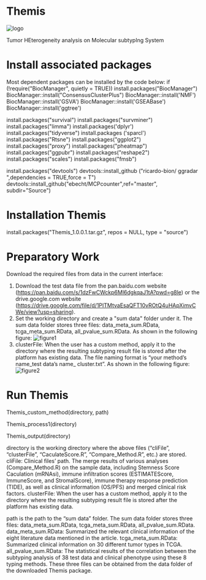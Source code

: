 # Themis
![logo](https://github.com/Hao-Zou-lab/Themis/assets/115384996/d133fcff-374a-4710-b832-9712d7231c2f)

Tumor HEterogeneity analysis on Molecular subtypIng System
# Install associated packages
Most dependent packages can be installed by the code below:
if (!require("BiocManager", quietly = TRUE))
  install.packages("BiocManager")
BiocManager::install("ConsensusClusterPlus")
BiocManager::install('NMF')
BiocManager::install('GSVA')
BiocManager::install('GSEABase')
BiocManager::install('ggtree')

install.packages("survival") 
install.packages("survminer") 
install.packages("limma") 
install.packages('dplyr') 
install.packages("tidyverse")
install.packages ('sparcl') 
install.packages("Rtsne")
install.packages("ggplot2")
install.packages("proxy")
install.packages("pheatmap") 
install.packages("ggpubr")
install.packages("reshape2")
install.packages("scales")
install.packages("fmsb")

install.packages("devtools")
devtools::install_github ("ricardo-bion/ ggradar ",dependencies = TRUE,force = T")
devtools::install_github("ebecht/MCPcounter",ref="master", subdir="Source")

# Installation Themis
install.packages("Themis_1.0.0.1.tar.gz", repos = NULL, type = "source")

# Preparatory Work
Download the required files from data in the current interface:
1. Download the test data file from the pan.baidu.com website (https://pan.baidu.com/s/1dzFwCWckp6Ml6dgkqaJ1tA?pwd=g8le) or the drive.google.com website (https://drive.google.com/file/d/1PITMtvaEsaQFT10vROtQ4uHApXimvCWe/view?usp=sharing).
2. Set the working directory and create a "sum data" folder under it. The sum data folder stores three files: data_meta_sum.RData, tcga_meta_sum.RData, all_pvalue_sum.RData. As shown in the following figure:
   ![figure1](https://github.com/Hao-Zou-lab/Themis/assets/115384996/99f3524a-c9b6-4fc3-9f80-07e77e41bb02)
3. clusterFile: When the user has a custom method, apply it to the directory where the resulting subtyping result file is stored after the platform has existing data. The file naming format is “your method’s name_test data’s name_ cluster.txt”. As shown in the following figure:
   ![figure2](https://github.com/Hao-Zou-lab/Themis/assets/115384996/60dd004b-39d2-4535-b4e4-681b4db224ec)

# Run Themis
Themis_custom_method(directory, path)

Themis_process1(directory)

Themis_output(directory)

directory is the working directory where the above files (“cliFile”, “clusterFile”, “CaculateScore.R”, “Compare_Method.R”, etc.) are stored.
cliFile: Clinical files’ path. The merge results of various analyses (Compare_Method.R) on the sample data, including Stemness Score Caculation (mRNAsi), immune infiltration scores (ESTIMATEScore, ImmuneScore, and StromalScore), immune therapy response prediction (TIDE), as well as clinical information (OS/PFS) and merged clinical risk factors.
clusterFile: When the user has a custom method, apply it to the directory where the resulting subtyping result file is stored after the platform has existing data.

path is the path to the “sum data” folder. The sum data folder stores three files: data_meta_sum.RData, tcga_meta_sum.RData, all_pvalue_sum.RData. data_meta_sum.RData: Summarized the relevant clinical information of the eight literature data mentioned in the article. tcga_meta_sum.RData: Summarized clinical information on 30 different tumor types in TCGA. all_pvalue_sum.RData: The statistical results of the correlation between the subtyping analysis of 38 test data and clinical phenotype using these 8 typing methods. These three files can be obtained from the data folder of the downloaded Themis package.


